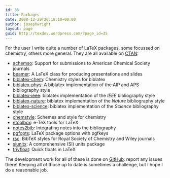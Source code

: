 ```yaml
---
id: 35
title: Packages
date: 2008-12-20T20:18:10+00:00
author: josephwright
layout: page
guid: http://texdev.wordpress.com/?page_id=35
---
```

For the user I write quite a number of LaTeX packages, some focussed on chemistry, others more general. They are all available on <a href="http://www.ctan.org/">CTAN</a>:
<ul>
 	<li><a href="http://ctan.org/pkg/achemso">achemso</a>: Support for submissions to American Chemical Society journals</li>
 	<li><a href="http://ctan.org/pkg/beamer">beamer</a>: A LaTeX class for producing presentations and slides</li>
 	<li><a href="http://ctan.org/pkg/biblatex-chem">biblatex-chem</a>: Chemistry styles for biblatex</li>
 	<li><a href="http://ctan.org/pkg/biblatex-phys">biblatex-phys</a>: A biblatex implementation of the AIP and APS bibliography style</li>
 	<li><a href="http://ctan.org/pkg/biblatex-ieee">biblatex-ieee</a>: biblatex implementation of the <em>IEEE</em> bibliography style</li>
 	<li><a href="http://ctan.org/pkg/biblatex-nature">biblatex-nature</a>: biblatex implementation of the <em>Nature</em> bibliography style</li>
 	<li><a href="http://ctan.org/pkg/biblatex-science">biblatex-science</a>: biblatex implementation of the <em>Science</em> bibliography style</li>
 	<li><a href="http://ctan.org/pkg/chemstyle">chemstyle</a>: Schemes and style for chemistry</li>
 	<li><a href="http://ctan.org/pkg/etoolbox">etoolbox</a>: e-TeX tools for LaTeX</li>
 	<li><a href="http://ctan.org/pkg/notes2bib">notes2bib</a>: Integrating notes into the bibliography</li>
 	<li><a href="http://ctan.org/pkg/pgfopts">pgfopts</a>: LaTeX package options with pgfkeys</li>
 	<li><a href="http://ctan.org/pkg/rsc">rsc</a>: BibTeX styles for Royal Society of Chemistry and Wiley journals</li>
 	<li><a href="http://ctan.org/pkg/siunitx">siunitx</a>: A comprehensive (SI) units package</li>
 	<li><a href="http://ctan.org/pkg/trivfloat">trivfloat</a>: Quick floats in LaTeX</li>
</ul>
The development work for all of these is done on <a href="http://github.com/josephwright">GitHub</a>: report any issues there! Keeping all of those up to date is sometimes a challenge, but I hope I do a reasonable job.

